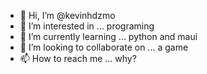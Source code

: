- 👋 Hi, I’m @kevinhdzmo
- 👀 I’m interested in ... programing
- 🌱 I’m currently learning ... python and maui
- 💞️ I’m looking to collaborate on ... a game
- 📫 How to reach me ... why?

<!---
kevinhdzmo/kevinhdzmo is a ✨ special ✨ repository because its `README.md` (this file) appears on your GitHub profile.
You can click the Preview link to take a look at your changes.
--->
